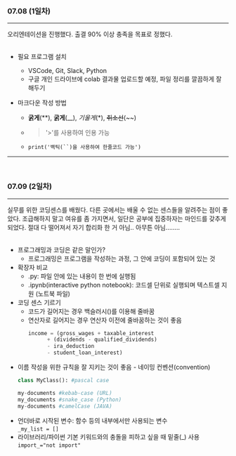###  07.08 (1일차)
---
오리엔테이션을 진행했다. 출결 90% 이상 충족을 목표로 정했다. <br><br> 
- 필요 프로그램 설치
    - VSCode, Git, Slack, Python
    - 구글 개인 드라이브에 colab 결과물 업로드할 예정, 파일 정리를 깔끔하게 잘 해두기 

- 마크다운 작성 방법
    - **굵게**(**), __굵게__(__), *기울게*(*), ~~취소선~~(~~)
    - > '>'를 사용하여 인용 가능
    - `print('백틱(``)을 사용하여 한줄코드 가능')`
***
<br> 

###  07.09 (2일차)
---
실무를 위한 코딩센스를 배웠다. 다른 곳에서는 배울 수 없는 센스들을 알려주는 점이 좋았다. 조급해하지 말고 여유를 좀 가지면서, 일단은 공부에 집중하자는 마인드를 갖추게 되었다. 절대 다 떨어져서 자기 합리화 한 거 아님.. 아무튼 아님........<br><br> 
- 프로그래밍과 코딩은 같은 말인가?
  - 프로그래밍은 프로그램을 작성하는 과정, 그 안에 코딩이 포함되어 있는 것 
- 확장자 비교
  - .py: 파일 안에 있는 내용이 한 번에 실행됨
  - .ipynb(interactive python notebook): 코드셀 단위로 실행되며 텍스트셀 지원 (노트북 파일)
- 코딩 센스 기르기
  - 코드가 길어지는 경우 백슬러시(\)를 이용해 줄바꿈
  - 연산자로 길어지는 경우 연산자 이전에 줄바꿈하는 것이 좋음
    ```python
    income = (gross_wages + taxable_interest
          + (dividends - qualified_dividends)
          - ira_deduction
          - student_loan_interest)
    ```
- 이름 작성을 위한 규칙을 잘 지키는 것이 좋음 - 네이밍 컨벤션(convention) 
  ```python
  class MyClass(): #pascal case

  my-documents #kebab-case (URL)
  my_documents #snake_case (Python)
  my-documents #camelCase (JAVA)
  ```
- 언더바로 시작된 변수: 함수 등의 내부에서만 사용되는 변수<br>
    `_my_list = []`
- 라이브러리/파이썬 기본 키워드와의 충돌을 피하고 싶을 때 밑줄(_) 사용
  `import_="not import"`
